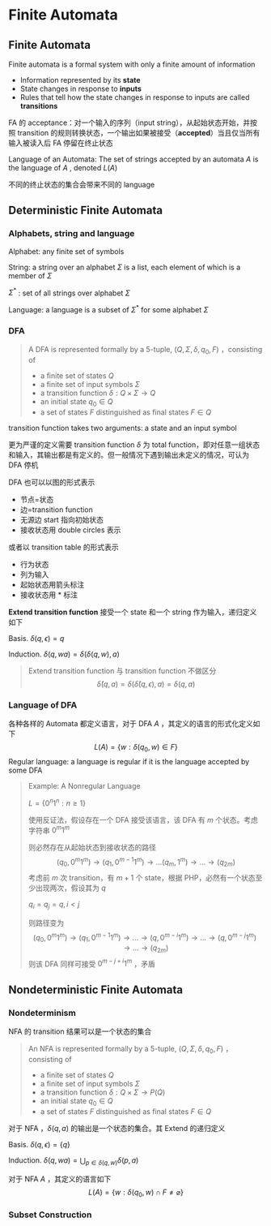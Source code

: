 # Finite Automata

## Finite Automata

Finite automata is a formal system with only a finite amount of information

* Information represented by its **state**
* State changes in response to **inputs**
* Rules that tell how the state changes in response to
  inputs are called **transitions**

FA 的 acceptance：对一个输入的序列（input string），从起始状态开始，并按照 transition 的规则转换状态，一个输出如果被接受（**accepted**）当且仅当所有输入被读入后 FA 停留在终止状态

Language of an Automata: The set of strings accepted by an automata $A$ is the language of $A$ , denoted $L(A)$

不同的终止状态的集合会带来不同的 language

## Deterministic Finite Automata

### Alphabets, string and language

Alphabet: any finite set of symbols

String: a string over an alphabet $\Sigma$ is a list, each element of which is a member of $\Sigma$

$\Sigma^*$ : set of all strings over alphabet $\Sigma$

Language: a language is a subset of $\Sigma^*$ for some alphabet $\Sigma$

### DFA

> A DFA is represented formally by a 5-tuple, $(Q, \Sigma, \delta, q_{0}, F)$ ，consisting of
>
> - a finite set of states $Q$
> - a finite set of input symbols $\Sigma$
> - a transition function $\delta: Q \times \Sigma \to Q$
> - an initial state $q_0 \in Q$
> - a set of states $F$ distinguished as final states $F \in Q$

transition function takes two arguments: a state and an input symbol

更为严谨的定义需要 transition function $\delta$ 为 total function，即对任意一组状态和输入，其输出都是有定义的。但一般情况下遇到输出未定义的情况，可认为 DFA 停机

DFA 也可以以图的形式表示

* 节点=状态
* 边=transition function
* 无源边 start 指向初始状态
* 接收状态用 double circles 表示

或者以 transition table 的形式表示

* 行为状态
* 列为输入
* 起始状态用箭头标注
* 接收状态用 \* 标注

**Extend transition function** 接受一个 state 和一个 string 作为输入，递归定义如下

Basis. $\delta(q, \epsilon) = q$

Induction. $\delta(q, wa) = \delta(\delta(q, w), a)$

> Extend transition function 与 transition function 不做区分
> $$
> \hat{\delta}(q, a) = \delta(\hat{\delta}(q, \epsilon), a) = \delta(q, a)
> $$

### Language of DFA

各种各样的 Automata 都定义语言，对于 DFA $A$ ，其定义的语言的形式化定义如下
$$
L(A) = \{w:\delta(q_0, w) \in F\}
$$
Regular language: a language is regular if it is the language accepted by some DFA

> Example: A Nonregular Language
>
> $L = \{0^{n}1^{n} : n \geqslant 1 \}$
>
> 使用反证法，假设存在一个 DFA 接受该语言，该 DFA 有 $m$ 个状态。考虑字符串 $0^{m}1^{m}$
>
> 则必然存在从起始状态到接收状态的路径
> $$
> (q_0,0^m1^m) \to (q_1, 0^{m-1}1^{m}) \to \dots (q_m, 1^m) \to \dots \to (q_{2m})
> $$
> 考虑前 $m$ 次 transition，有 $m+1$ 个 state，根据 PHP，必然有一个状态至少出现两次，假设其为 $q$
>
> $q_i = q_j = q, i < j$
>
> 则路径变为
> $$
> (q_0,0^m1^m) \to (q_1, 0^{m-1}1^{m}) \to \dots \to(q, 0^{m-i}1^m) \to \dots  \to (q, 0^{m-j}1^m)\to \dots \to (q_{2m})
> $$
> 则该 DFA 同样可接受 $0^{m-j+i}1^{m}$ ，矛盾

## Nondeterministic Finite Automata

### Nondeterminism

NFA 的 transition 结果可以是一个状态的集合

> An NFA is represented formally by a 5-tuple, $(Q, \Sigma, \delta, q_{0}, F)$ ，consisting of
>
> - a finite set of states $Q$
> - a finite set of input symbols $\Sigma$
> - a transition function $\delta: Q \times \Sigma \to P(Q)$
> - an initial state $q_0 \in Q$
> - a set of states $F$ distinguished as final states $F \in Q$

对于 NFA ，$\delta(q, a)$ 的输出是一个状态的集合。其 Extend 的递归定义

Basis. $\delta(q, \epsilon) = \{q\}$

Induction. $\delta(q, wa) = \bigcup_{p \in \delta(q, w)}\delta(p, a)$

对于 NFA $A$ ，其定义的语言如下
$$
L(A) = \{w:\delta(q_0, w) \cap F \neq \varnothing \}
$$

### Subset Construction